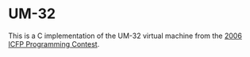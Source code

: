 # UM-32

This is a C implementation of the UM-32 virtual machine from the
[2006 ICFP Programming Contest](http://boundvariable.org).
